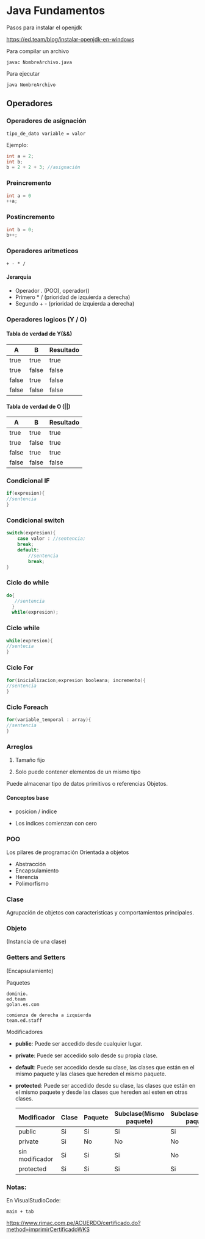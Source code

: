 # Java Fundamentos

Pasos para instalar el openjdk

https://ed.team/blog/instalar-openjdk-en-windows

Para compilar un archivo

```
javac NombreArchivo.java
```

Para ejecutar

```
java NombreArchivo
```

## Operadores

### Operadores de asignación

```
tipo_de_dato variable = valor
```

Ejemplo:

```java
int a = 2;
int b; 
b = 2 + 2 + 3; //asignación
```

###  Preincremento

```java
int a = 0
++a;
```

### Postincremento

```java
int b = 0;
b++;
```

### Operadores aritmeticos

```
+ - * /
```

#### Jerarquía

* Operador . (POO), operador()
* Primero  * /  (prioridad de izquierda a derecha)
* Segundo + - (prioridad de izquierda a derecha)

### Operadores logicos (Y / O)

#### Tabla de verdad de Y(&&)

| A     | B     | Resultado |
| ----- | ----- | --------- |
| true  | true  | true      |
| true  | false | false     |
| false | true  | false     |
| false | false | false     |

#### Tabla de verdad de O (||)

| A     | B     | Resultado |
| ----- | ----- | --------- |
| true  | true  | true      |
| true  | false | true      |
| false | true  | true      |
| false | false | false     |

### Condicional IF

```java
if(expresion){
//sentencia
}
```

### Condicional switch

```java
switch(expresion){
    case valor : //sentencia; 
    break;
    default: 
        //sentencia
        break;
}
```

### Ciclo do while

```java
do{
   //sentencia          
  }
  while(expresion);
```

### Ciclo while

```java
while(expresion){
//sentecia
}
```

### Ciclo For

```java
for(inicializacion;expresion booleana; incremento){
//sentencia
}
```

### Ciclo Foreach

```java
for(variable_temporal : array){
//sentencia
}
```

### Arreglos

1. Tamaño fijo

2. Solo puede contener elementos de un mismo tipo

Puede almacenar tipo de datos primitivos o referencias Objetos.

#### Conceptos base

* posicion / indice

* Los indices comienzan con cero

### POO

Los pilares de programación Orientada a objetos

* Abstracción
* Encapsulamiento
* Herencia
* Polimorfismo

### Clase

Agrupación de objetos con caracteristicas y comportamientos principales.

### Objeto 

(Instancia de una clase)

### Getters and Setters

(Encapsulamiento)

Paquetes

```
dominio.
ed.team
golan.es.com

comienza de derecha a izquierda
team.ed.staff
```

Modificadores

* **public**: Puede ser accedido desde cualquier lugar.

* **private**: Puede ser accedido solo desde su propia clase.

* **default**: Puede ser accedido desde su clase, las clases que están en el mismo paquete y las clases que hereden el mismo paquete.

* **protected**: Puede ser accedido desde su clase, las clases que están en el mismo paquete y desde las clases que hereden asi esten en otras clases.

  | Modificador     | Clase | Paquete | Subclase(Mismo paquete) | Subclase(Diferente paquete) | Mundo |
  | --------------- | ----- | ------- | ----------------------- | --------------------------- | ----- |
  | public          | Si    | Si      | Si                      | Si                          | Si    |
  | private         | Si    | No      | No                      | No                          | No    |
  | sin modificador | Si    | Si      | Si                      | No                          | No    |
  | protected       | Si    | Si      | Si                      | Si                          | No    |

  

### Notas:

En VisualStudioCode:

```
main + tab
```

https://www.rimac.com.pe/ACUERDO/certificado.do?method=imprimirCertificadoWKS

